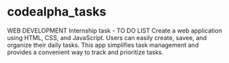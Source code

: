 # codealpha_tasks
WEB DEVELOPMENT 
Internship task - 
TO DO LIST 
Create a web application using HTML, CSS, and JavaScript. Users can easily create, savee, and organize their daily tasks. This app simplifies task management and provides a convenient way to track and prioritize tasks.
